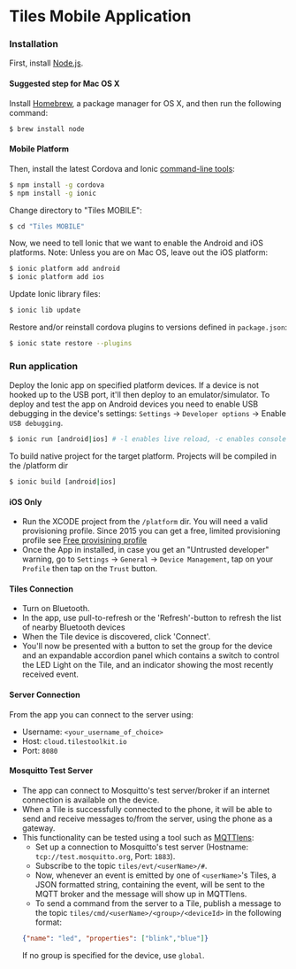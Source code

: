 # Tiles Mobile Application

### Installation

First, install [Node.js](http://nodejs.org/).

#### Suggested step for Mac OS X

Install [Homebrew](http://brew.sh), a package manager for OS X, and then run the following command:
```sh
$ brew install node
```

#### Mobile Platform
Then, install the latest Cordova and Ionic [command-line tools](https://www.npmjs.com/package/ionic):

```sh
$ npm install -g cordova
$ npm install -g ionic
```

Change directory to "Tiles MOBILE":
```sh
$ cd "Tiles MOBILE"
```

Now, we need to tell Ionic that we want to enable the Android and iOS platforms. Note: Unless you are on Mac OS, leave out the iOS platform:
```sh
$ ionic platform add android
$ ionic platform add ios
```

Update Ionic library files:
```sh
$ ionic lib update
```

Restore and/or reinstall cordova plugins to versions defined in ``package.json``:
```sh
$ ionic state restore --plugins
```

### Run application
Deploy the Ionic app on specified platform devices. If a device is not hooked up to the USB port, it'll then deploy to an emulator/simulator.
To deploy and test the app on Android devices you need to enable USB debugging in the device's settings: ``Settings`` -> ``Developer options`` -> Enable ``USB debugging``.

```sh
$ ionic run [android|ios] # -l enables live reload, -c enables console log
```
To build native project for the target platform. Projects will be compiled in the /platform dir
```sh
$ ionic build [android|ios]
```

#### iOS Only
- Run the XCODE project from the ``/platform`` dir. You will need a valid provisioning profile. Since 2015 you can get a free, limited provisioning profile see [Free provisining profile](https://developer.xamarin.com/guides/ios/getting_started/installation/device_provisioning/free-provisioning/)
- Once the App in installed, in case you get an "Untrusted developer" warning, go to ``Settings`` -> ``General`` -> ``Device Management``, tap on your ``Profile`` then tap on the ``Trust`` button.

#### Tiles Connection
- Turn on Bluetooth.
- In the app, use pull-to-refresh or the 'Refresh'-button to refresh the list of nearby Bluetooth devices
- When the Tile device is discovered, click 'Connect'.
- You'll now be presented with a button to set the group for the device and an expandable accordion panel which contains a switch to control the LED Light on the Tile, and an indicator showing the most recently received event.

#### Server Connection
From the app you can connect to the server using:

- Username: ``<your_username_of_choice>``
- Host: ``cloud.tilestoolkit.io``
- Port: ``8080``

#### Mosquitto Test Server
- The app can connect to Mosquitto's test server/broker if an internet connection is available on the device.
- When a Tile is successfully connected to the phone, it will be able to send and receive messages to/from the server, using the phone as a gateway.
- This functionality can be tested using a tool such as [MQTTlens](https://chrome.google.com/webstore/detail/mqttlens/hemojaaeigabkbcookmlgmdigohjobjm):
  - Set up a connection to Mosquitto's test server (Hostname: ``tcp://test.mosquitto.org``, Port: ``1883``).
  - Subscribe to the topic ``tiles/evt/<userName>/#``.
  - Now, whenever an event is emitted by one of `<userName>`'s Tiles, a JSON formatted string, containing the event, will be sent to the MQTT broker and the message will show up in MQTTlens.
  - To send a command from the server to a Tile, publish a message to the topic ``tiles/cmd/<userName>/<group>/<deviceId>`` in the following format: 
  ```json
  {"name": "led", "properties": ["blink","blue"]}
  ```
  If no group is specified for the device, use ``global``.
